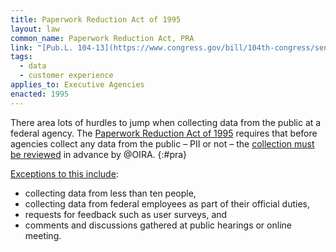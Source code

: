 ```yaml
---
title: Paperwork Reduction Act of 1995
layout: law
common_name: Paperwork Reduction Act, PRA
link: "[Pub.L. 104-13](https://www.congress.gov/bill/104th-congress/senate-bill/244/text)"
tags:
  - data
  - customer experience
applies_to: Executive Agencies
enacted: 1995
---
```


There area lots of hurdles to jump when collecting data from the public at a federal agency.  The [Paperwork Reduction Act of 1995](/laws/paperwork-reduction-act/) requires that before agencies collect any data from the public – PII or not – the [collection must be reviewed](https://www.whitehouse.gov/omb/information-regulatory-affairs/federal-collection-information/) in advance by @OIRA.
{:#pra}

[Exceptions to this include](https://pra.digital.gov/about/#when-doesnt-the-pra-apply):

* collecting data from less than ten people,
* collecting data from federal employees as part of their official duties,
* requests for feedback such as user surveys, and
* comments and discussions gathered at public hearings or online meeting.

